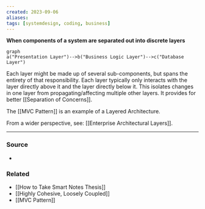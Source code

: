 ```yaml
---
created: 2023-09-06
aliases: 
tags: [systemdesign, coding, business]
---
```

**When components of a system are separated out into discrete layers**

```mermaid
graph 
a("Presentation Layer")-->b("Business Logic Layer")-->c("Database Layer")
```

Each layer might be made up of several sub-components, but spans the entirety of that responsibility. Each layer typically only interacts with the layer directly above it and the layer directly below it. This isolates changes in one layer from propagating/affecting multiple other layers. It provides for better [[Separation of Concerns]].

The [[MVC Pattern]] is an example of a Layered Architecture.

From a wider perspective, see: [[Enterprise Architectural Layers]].

****
### Source
- 

### Related
- [[How to Take Smart Notes Thesis]]
- [[Highly Cohesive, Loosely Coupled]]
- [[MVC Pattern]]
 